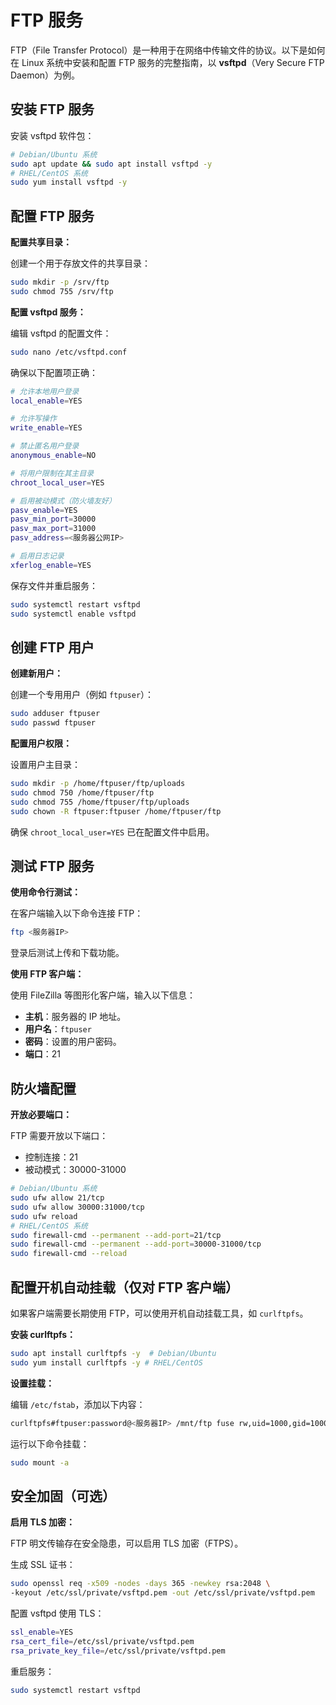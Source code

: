 # FTP 服务

FTP（File Transfer Protocol）是一种用于在网络中传输文件的协议。以下是如何在 Linux 系统中安装和配置 FTP 服务的完整指南，以 **vsftpd**（Very Secure FTP Daemon）为例。

## 安装 FTP 服务

安装 vsftpd 软件包：

```bash
# Debian/Ubuntu 系统
sudo apt update && sudo apt install vsftpd -y
# RHEL/CentOS 系统
sudo yum install vsftpd -y
```

## 配置 FTP 服务

**配置共享目录：**

创建一个用于存放文件的共享目录：

```bash
sudo mkdir -p /srv/ftp
sudo chmod 755 /srv/ftp
```

**配置 vsftpd 服务：**

编辑 vsftpd 的配置文件：

```bash
sudo nano /etc/vsftpd.conf
```

确保以下配置项正确：

```bash
# 允许本地用户登录
local_enable=YES

# 允许写操作
write_enable=YES

# 禁止匿名用户登录
anonymous_enable=NO

# 将用户限制在其主目录
chroot_local_user=YES

# 启用被动模式（防火墙友好）
pasv_enable=YES
pasv_min_port=30000
pasv_max_port=31000
pasv_address=<服务器公网IP>

# 启用日志记录
xferlog_enable=YES
```

保存文件并重启服务：

```bash
sudo systemctl restart vsftpd
sudo systemctl enable vsftpd
```

## 创建 FTP 用户

**创建新用户：**

创建一个专用用户（例如 `ftpuser`）：

```bash
sudo adduser ftpuser
sudo passwd ftpuser
```

**配置用户权限：**

设置用户主目录：

```bash
sudo mkdir -p /home/ftpuser/ftp/uploads
sudo chmod 750 /home/ftpuser/ftp
sudo chmod 755 /home/ftpuser/ftp/uploads
sudo chown -R ftpuser:ftpuser /home/ftpuser/ftp
```

确保 `chroot_local_user=YES` 已在配置文件中启用。

## 测试 FTP 服务

**使用命令行测试：**

在客户端输入以下命令连接 FTP：

```bash
ftp <服务器IP>
```

登录后测试上传和下载功能。

**使用 FTP 客户端：**

使用 FileZilla 等图形化客户端，输入以下信息：

- **主机**：服务器的 IP 地址。
- **用户名**：`ftpuser`
- **密码**：设置的用户密码。
- **端口**：21

## 防火墙配置

**开放必要端口：**

FTP 需要开放以下端口：

- 控制连接：21
- 被动模式：30000-31000

```bash
# Debian/Ubuntu 系统
sudo ufw allow 21/tcp
sudo ufw allow 30000:31000/tcp
sudo ufw reload
# RHEL/CentOS 系统
sudo firewall-cmd --permanent --add-port=21/tcp
sudo firewall-cmd --permanent --add-port=30000-31000/tcp
sudo firewall-cmd --reload
```

## 配置开机自动挂载（仅对 FTP 客户端）

如果客户端需要长期使用 FTP，可以使用开机自动挂载工具，如 `curlftpfs`。

**安装 curlftpfs：**

```bash
sudo apt install curlftpfs -y  # Debian/Ubuntu
sudo yum install curlftpfs -y # RHEL/CentOS
```

**设置挂载：**

编辑 `/etc/fstab`，添加以下内容：

```bash
curlftpfs#ftpuser:password@<服务器IP> /mnt/ftp fuse rw,uid=1000,gid=1000,umask=0022,allow_other 0 0
```

运行以下命令挂载：

```bash
sudo mount -a
```

## 安全加固（可选）

**启用 TLS 加密：**

FTP 明文传输存在安全隐患，可以启用 TLS 加密（FTPS）。

生成 SSL 证书：

```bash
sudo openssl req -x509 -nodes -days 365 -newkey rsa:2048 \
-keyout /etc/ssl/private/vsftpd.pem -out /etc/ssl/private/vsftpd.pem
```

配置 vsftpd 使用 TLS：

```bash
ssl_enable=YES
rsa_cert_file=/etc/ssl/private/vsftpd.pem
rsa_private_key_file=/etc/ssl/private/vsftpd.pem
```

重启服务：

```bash
sudo systemctl restart vsftpd
```
